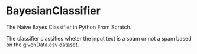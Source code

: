 # BayesianClassifier
The Naive Bayes Classifier in Python From Scratch.

The classifier classifies wheter the input text is a spam or not a spam based on the givenData.csv dataset.
